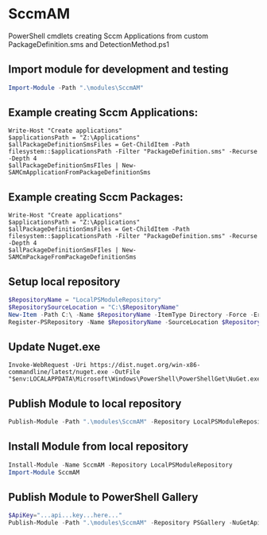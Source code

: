 ﻿# SccmAM
PowerShell cmdlets creating Sccm Applications from custom PackageDefinition.sms and DetectionMethod.ps1

## Import module for development and testing
```powershell
Import-Module -Path ".\modules\SccmAM"
```

## Example creating Sccm Applications:
```
Write-Host "Create applications"
$applicationsPath = "Z:\Applications"
$allPackageDefinitionSmsFiles = Get-ChildItem -Path filesystem::$applicationsPath -Filter "PackageDefinition.sms" -Recurse -Depth 4
$allPackageDefinitionSmsFIles | New-SAMCmApplicationFromPackageDefinitionSms
```

## Example creating Sccm Packages:
```
Write-Host "Create applications"
$applicationsPath = "Z:\Applications"
$allPackageDefinitionSmsFiles = Get-ChildItem -Path filesystem::$applicationsPath -Filter "PackageDefinition.sms" -Recurse -Depth 4
$allPackageDefinitionSmsFIles | New-SAMCmPackageFromPackageDefinitionSms
```

## Setup local repository
```powershell
$RepositoryName = "LocalPSModuleRepository"
$RepositorySourceLocation = "C:\$RepositoryName"
New-Item -Path C:\ -Name $RepositoryName -ItemType Directory -Force -ErrorAction SilentlyContinue
Register-PSRepository -Name $RepositoryName -SourceLocation $RepositorySourceLocation -PublishLocation $RepositorySourceLocation -InstallationPolicy Trusted -ErrorAction SilentlyContinue
```
## Update Nuget.exe
```
Invoke-WebRequest -Uri https://dist.nuget.org/win-x86-commandline/latest/nuget.exe -OutFile "$env:LOCALAPPDATA\Microsoft\Windows\PowerShell\PowerShellGet\NuGet.exe"
```

## Publish Module to local repository
```powershell
Publish-Module -Path ".\modules\SccmAM" -Repository LocalPSModuleRepository
```

## Install Module from local repository
```powershell
Install-Module -Name SccmAM -Repository LocalPSModuleRepository
Import-Module SccmAM
```

## Publish Module to PowerShell Gallery
```powershell
$ApiKey="...api...key...here..."
Publish-Module -Path ".\modules\SccmAM" -Repository PSGallery -NuGetApiKey $ApiKey
